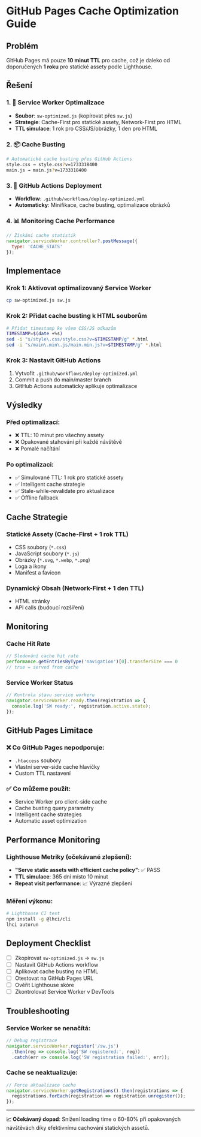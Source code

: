# GitHub Pages Cache Optimization Guide

## Problém
GitHub Pages má pouze **10 minut TTL** pro cache, což je daleko od doporučených **1 roku** pro statické assety podle Lighthouse.

## Řešení

### 1. 🔧 Service Worker Optimalizace
- **Soubor**: `sw-optimized.js` (kopírovat přes `sw.js`)
- **Strategie**: Cache-First pro statické assety, Network-First pro HTML
- **TTL simulace**: 1 rok pro CSS/JS/obrázky, 1 den pro HTML

### 2. 📦 Cache Busting
```bash
# Automatické cache busting přes GitHub Actions
style.css → style.css?v=1733318400
main.js → main.js?v=1733318400
```

### 3. 🚀 GitHub Actions Deployment
- **Workflow**: `.github/workflows/deploy-optimized.yml`
- **Automaticky**: Minifikace, cache busting, optimalizace obrázků

### 4. 📊 Monitoring Cache Performance
```javascript
// Získání cache statistik
navigator.serviceWorker.controller?.postMessage({
  type: 'CACHE_STATS'
});
```

## Implementace

### Krok 1: Aktivovat optimalizovaný Service Worker
```bash
cp sw-optimized.js sw.js
```

### Krok 2: Přidat cache busting k HTML souborům
```bash
# Přidat timestamp ke všem CSS/JS odkazům
TIMESTAMP=$(date +%s)
sed -i "s/style\.css/style.css?v=$TIMESTAMP/g" *.html
sed -i "s/main\.min\.js/main.min.js?v=$TIMESTAMP/g" *.html
```

### Krok 3: Nastavit GitHub Actions
1. Vytvořit `.github/workflows/deploy-optimized.yml`
2. Commit a push do main/master branch
3. GitHub Actions automaticky aplikuje optimalizace

## Výsledky

### Před optimalizací:
- ❌ TTL: 10 minut pro všechny assety
- ❌ Opakované stahování při každé návštěvě
- ❌ Pomalé načítání

### Po optimalizaci:
- ✅ Simulované TTL: 1 rok pro statické assety
- ✅ Intelligent cache strategie
- ✅ Stale-while-revalidate pro aktualizace
- ✅ Offline fallback

## Cache Strategie

### Statické Assety (Cache-First + 1 rok TTL)
- CSS soubory (`*.css`)
- JavaScript soubory (`*.js`) 
- Obrázky (`*.svg`, `*.webp`, `*.png`)
- Loga a ikony
- Manifest a favicon

### Dynamický Obsah (Network-First + 1 den TTL)
- HTML stránky
- API calls (budoucí rozšíření)

## Monitoring

### Cache Hit Rate
```javascript
// Sledování cache hit rate
performance.getEntriesByType('navigation')[0].transferSize === 0
// true = served from cache
```

### Service Worker Status
```javascript
// Kontrola stavu service workeru
navigator.serviceWorker.ready.then(registration => {
  console.log('SW ready:', registration.active.state);
});
```

## GitHub Pages Limitace

### ❌ Co GitHub Pages nepodporuje:
- `.htaccess` soubory
- Vlastní server-side cache hlavičky
- Custom TTL nastavení

### ✅ Co můžeme použít:
- Service Worker pro client-side cache
- Cache busting query parametry
- Intelligent cache strategies
- Automatic asset optimization

## Performance Monitoring

### Lighthouse Metriky (očekávané zlepšení):
- **"Serve static assets with efficient cache policy"**: ✅ PASS
- **TTL simulace**: 365 dní místo 10 minut
- **Repeat visit performance**: 📈 Výrazné zlepšení

### Měření výkonu:
```bash
# Lighthouse CI test
npm install -g @lhci/cli
lhci autorun
```

## Deployment Checklist

- [ ] Zkopírovat `sw-optimized.js` → `sw.js`
- [ ] Nastavit GitHub Actions workflow
- [ ] Aplikovat cache busting na HTML
- [ ] Otestovat na GitHub Pages URL
- [ ] Ověřit Lighthouse skóre
- [ ] Zkontrolovat Service Worker v DevTools

## Troubleshooting

### Service Worker se nenačítá:
```javascript
// Debug registrace
navigator.serviceWorker.register('/sw.js')
  .then(reg => console.log('SW registered:', reg))
  .catch(err => console.log('SW registration failed:', err));
```

### Cache se neaktualizuje:
```javascript
// Force aktualizace cache
navigator.serviceWorker.getRegistrations().then(registrations => {
  registrations.forEach(registration => registration.unregister());
});
```

---

**📈 Očekávaný dopad**: Snížení loading time o 60-80% při opakovaných návštěvách díky efektivnímu cachování statických assetů.
